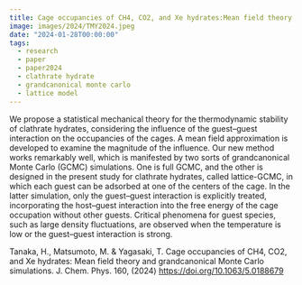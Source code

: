 ```yaml
---
title: Cage occupancies of CH4, CO2, and Xe hydrates:Mean field theory and grandcanonical Monte Carlo simulations
image: images/2024/TMY2024.jpeg
date: "2024-01-28T00:00:00"
tags:
  - research
  - paper
  - paper2024
  - clathrate hydrate
  - grandcanonical monte carlo
  - lattice model
---
```

We propose a statistical mechanical theory for the thermodynamic stability of clathrate hydrates, considering the influence of the guest–guest interaction on the occupancies of the cages. A mean field approximation is developed to examine the magnitude of the influence. Our new method works remarkably well, which is manifested by two sorts of grandcanonical Monte Carlo (GCMC) simulations. One is full GCMC, and the other is designed in the present study for clathrate hydrates, called lattice-GCMC, in which each guest can be adsorbed at one of the centers of the cage. In the latter simulation, only the guest–guest interaction is explicitly treated, incorporating the host–guest interaction into the free energy of the cage occupation without other guests. Critical phenomena for guest species, such as large density fluctuations, are observed when the temperature is low or the guest–guest interaction is strong.

Tanaka, H., Matsumoto, M. & Yagasaki, T. Cage occupancies of CH4, CO2, and Xe hydrates: Mean field theory and grandcanonical Monte Carlo simulations. J. Chem. Phys. 160, (2024) https://doi.org/10.1063/5.0188679

